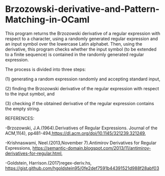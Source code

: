 # Brzozowski-derivative-and-Pattern-Matching-in-OCaml

 This program returns the Brzozowski derivative of a regular expression with respect to a character, using a randomly generated regular expression and an input symbol over the lowercase Latin alphabet.
 Then, using the derivative, this program checks whether the input symbol (to be extended to a finite sequence) is contained in the randomly generated regular expression.

The process is divided into three steps:

(1) generating a random expression randomly and accepting standard input,

(2) finding the Brzozowski derivative of the regular expression with respect to the input symbol, and 

(3) checking if the obtained derivative of the regular expression contains the empty string.


REFERENCES:

-Brzozowski, J.A.(1964).Derivatives of Regular Expressions. Journal of the ACM,11(4), pp481-494,https://dl.acm.org/doi/10.1145/321239.321249,

-Krishnaswami, Neel.(2013,November 7).Antimirov Derivatives for Regular Expressions,
https://semantic-domain.blogspot.com/2013/11/antimirov-derivatives-for-regular.html,

-Goldstein, Harrison.(2017)regex-deriv.hs, https://gist.github.com/hgoldstein95/0fe2def7591b44391521d988f28abf03
